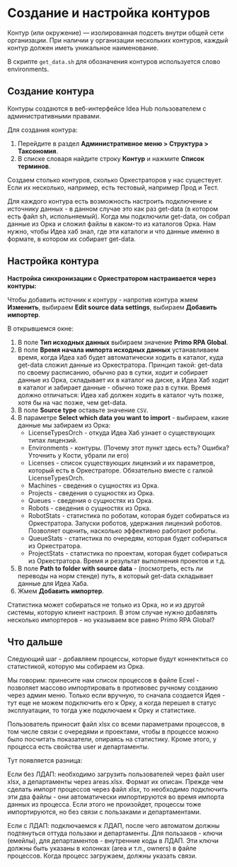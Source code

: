 # Создание и настройка контуров

Контур (или окружение) — изолированная подсеть внутри общей сети организации. При наличии у организации нескольких контуров, каждый контур должен иметь уникальное наименование.

В скрипте `get_data.sh` для обозначения контуров используется слово environments.

## Создание контура

Контуры создаются в веб-интерфейсе Idea Hub пользователем с административными правами.

Для создания контура:
1. Перейдите в раздел **Административное меню > Структура > Таксономия**.
2. В списке словаря найдите строку **Контур** и нажмите **Список терминов**. 

Создаем столько контуров, сколько Оркестраторов у нас существует. Если их несколько, например, есть тестовый, например Прод и Тест.

Для каждого контура есть возможность настроить подключение к источнику данных - в данном случае это как раз get-data (в котором есть файл sh, испольняемый). Когда мы подключили get-data, он собрал данные из Орка и сложил файлы в каком-то из каталогов Орка. Нам нужно, чтобы Идеа хаб знал, где эти каталоги и что данные именно в формате, в котором их собирает get-data.

## Настройка контура

**Настройка синхронизации с Оркестратором настраивается через контуры:**

Чтобы добавить источник к контуру - напротив контура жмем **Изменить**, выбираем **Edit source data settings**, выбираем **Добавить импортер**. 

В открывшемся окне:
1. В поле **Тип исходных данных** выбираем значение **Primo RPA Global**. 
1. В поле **Время начала импорта исходных данных** устанавливаем время, когда Идеа хаб будет автоматически ходить в каталог, куда get-data сложил данные из Оркестратора. Принцип такой: get-data по своему расписанию, обычно раз в сутки, ходит и собирает данные из Орка, складывает их в каталог на диске, а Идеа Хаб ходит в каталог и забирает данные - обычно тоже раз в сутки. Время должно отличаться: Идеа хаб должен ходить в каталог чуть позже, хотя бы на час позже, чем get-data.
1. В поле **Source type** оставьте значение `CSV`.
1. В параметре **Select which data you want to import** - выбираем, какие данные мы забираем из Орка:
   * LicenseTypesOrch - откуда Идеа Хаб узнает о существующих типах лицензий.
   * Environments - контуры. (Почему этот пункт здесь есть? Ошибка? Уточнить у Кости, убрали ли его)
   * Licenses - список существующих лицензий и их параметров, который есть в Оркестраторе. Обязательно вместе с галкой LicenseTypesOrch. 
   * Machines - сведения о сущностях из Орка.
   * Projects - сведения о сущностях из Орка.
   * Queues - сведения о сущностях из Орка.
   * Robots - сведения о сущностях из Орка.
   * RobotStats - статистика по роботам, которая будет собираться из Оркестратора. Запуски роботов, удержания лицензий роботов. Позволяет оценить, насколько эффективно работают роботы. 
   * QueueStats - статистика по очередям, которая будет собираться из Оркестратора.
   * ProjectStats - статистика по проектам, которая будет собираться из Оркестратора. Время и результат выполнения проектов и т.д.
1. В поле **Path to folder with source data** - (посмотреть, есть ли переводы на норм стенде) путь, в который get-data складывает данные для Идеа Хаба. 
1. Жмем **Добавить импортер**.

Статистика может собираться не только из Орка, но и из другой системы, которую клиент настроил. В этом случае нужно добавлять несколько импортеров - но указываем все равно Primo RPA Global?


## Что дальше
Следующий шаг - добавляем процессы, которые будут коннектиться со статистикой, которую мы собираем из Орка.

Мы говорим: принесите нам список процессов в файле Ecxel - позволяет массово импортировать в противовес ручному созданию через админ меню. Только если вручную, то сначала создается Идея - тут еще не можем подключить его к Орку, а когда перешел в статус эксплуатации, то тогда уже подключаем к Орку и статистике.

Пользователь приносит файл xlsx со всеми параметрами процессов, в том числе связи с очередями и проектами, чтобы в процессе можно было посчитать показатели, опираясь на статистику. Кроме этого, у процесса есть свойства user и департаменты.

Тут появляется разница:

Если без ЛДАП: необходимо загрузить пользователей через файл user xlsx, а департаменты через areas.xlsx. Формат их описан. Прежде чем сделать импорт процессов через файл xlsx, то необходимо подключить эти два файлы - они автоматически импортируются во время импорта данных из процесса. Если этого не произойдет, процессы тоже импортируются, но без связи с пользаками и департаментами.


Если с ЛДАП: подключаемся к ЛДАП, после чего автоматом должны подтянуться оттуда пользаки и департаменты. Для пользаков - ключи (емейлы), для департаментов - внутренние коды в ЛДАП. Эти ключи должны быть указаны в колонках (area и т.п., owners) в файле процессов. Когда процесс загружаем, должны указать связи. 
